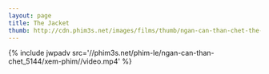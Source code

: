 ```yaml
---
layout: page
title: The Jacket
thumb: http://cdn.phim3s.net/images/films/thumb/ngan-can-than-chet-the-jacket-2005.jpg
---
```

{% include jwpadv src='//phim3s.net/phim-le/ngan-can-than-chet_5144/xem-phim//video.mp4' %}